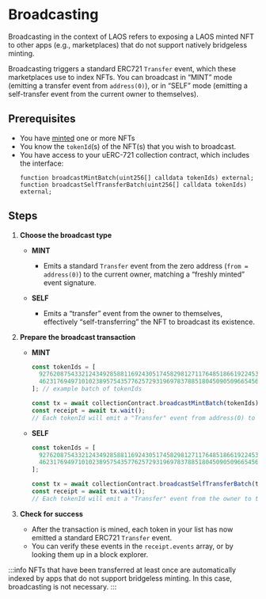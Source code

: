 # Broadcasting

Broadcasting in the context of LAOS refers to exposing a LAOS minted NFT to other apps (e.g., marketplaces) that do not support natively bridgeless minting.

Broadcasting triggers a standard ERC721 `Transfer` event, which these marketplaces use to index NFTs. You can broadcast in “MINT” mode (emitting a transfer event from `address(0)`), or in “SELF” mode (emitting a self-transfer event from the current owner to themselves).

## Prerequisites

- You have [minted](/guides/how-to-without-api/minting) one or more NFTs
- You know the `tokenId`(s) of the NFT(s) that you wish to broadcast.
- You have access to your uERC-721 collection contract, which includes the interface:
  ```solidity
  function broadcastMintBatch(uint256[] calldata tokenIds) external;
  function broadcastSelfTransferBatch(uint256[] calldata tokenIds) external;
  ```

## Steps

1. **Choose the broadcast type**

   - **MINT**

     - Emits a standard `Transfer` event from the zero address (`from = address(0)`) to the current owner, matching a “freshly minted” event signature.

   - **SELF**
     - Emits a “transfer” event from the owner to themselves, effectively “self-transferring” the NFT to broadcast its existence.

2. **Prepare the broadcast transaction**

   - **MINT**

     ```js
     const tokenIds = [
       92762087543321243492858811692430517458298127117648518661922453704541876652031,
       46231769497101023895754357762572931969783788518045090509665456129453327552117,
     ]; // example batch of tokenIds

     const tx = await collectionContract.broadcastMintBatch(tokenIds);
     const receipt = await tx.wait();
     // Each tokenId will emit a "Transfer" event from address(0) to its owner
     ```

   - **SELF**

     ```js
     const tokenIds = [
       92762087543321243492858811692430517458298127117648518661922453704541876652031,
       46231769497101023895754357762572931969783788518045090509665456129453327552117,
     ];

     const tx = await collectionContract.broadcastSelfTransferBatch(tokenIds);
     const receipt = await tx.wait();
     // Each tokenId will emit a "Transfer" event from the owner to themselves
     ```

3. **Check for success**

   - After the transaction is mined, each token in your list has now emitted a standard ERC721 `Transfer` event.
   - You can verify these events in the `receipt.events` array, or by looking them up in a block explorer.

:::info
NFTs that have been transferred at least once are automatically indexed by apps that do not support bridgeless minting. In this case, broadcasting is not necessary.
:::
